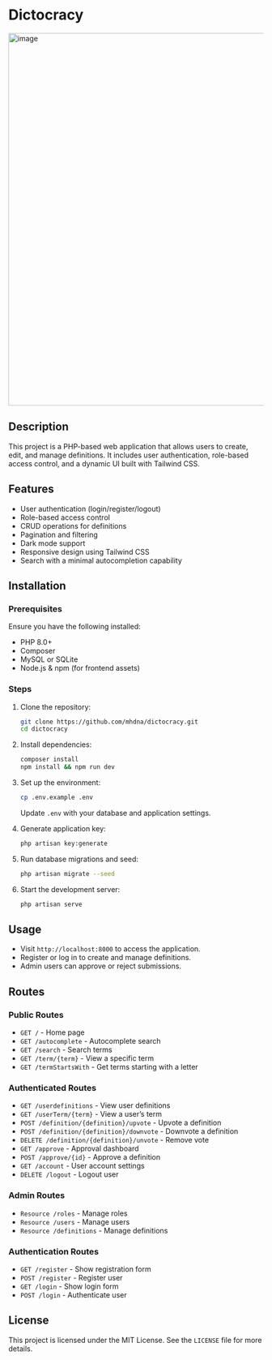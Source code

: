 # Dictocracy
<img width="1592" height="735" alt="image" src="https://github.com/user-attachments/assets/2ef19d5a-356b-4bb6-9e24-4e08e0440049" />


## Description

This project is a PHP-based web application that allows users to create, edit, and manage definitions. It includes user authentication, role-based access control, and a dynamic UI built with Tailwind CSS.

## Features

- User authentication (login/register/logout)
- Role-based access control
- CRUD operations for definitions
- Pagination and filtering
- Dark mode support
- Responsive design using Tailwind CSS
- Search with a minimal autocompletion capability

## Installation

### Prerequisites

Ensure you have the following installed:

- PHP 8.0+
- Composer
- MySQL or SQLite
- Node.js & npm (for frontend assets)

### Steps

1. Clone the repository:

    ```bash
    git clone https://github.com/mhdna/dictocracy.git
    cd dictocracy
    ```

2. Install dependencies:

    ```bash
    composer install
    npm install && npm run dev
    ```

3. Set up the environment:

    ```bash
    cp .env.example .env
    ```

    Update `.env` with your database and application settings.

4. Generate application key:

    ```bash
    php artisan key:generate
    ```

5. Run database migrations and seed:

    ```bash
    php artisan migrate --seed
    ```

6. Start the development server:

    ```bash
    php artisan serve
    ```

## Usage

- Visit `http://localhost:8000` to access the application.
- Register or log in to create and manage definitions.
- Admin users can approve or reject submissions.

## Routes

### Public Routes

- `GET /` - Home page
- `GET /autocomplete` - Autocomplete search
- `GET /search` - Search terms
- `GET /term/{term}` - View a specific term
- `GET /termStartsWith` - Get terms starting with a letter

### Authenticated Routes

- `GET /userdefinitions` - View user definitions
- `GET /userTerm/{term}` - View a user’s term
- `POST /definition/{definition}/upvote` - Upvote a definition
- `POST /definition/{definition}/downvote` - Downvote a definition
- `DELETE /definition/{definition}/unvote` - Remove vote
- `GET /approve` - Approval dashboard
- `POST /approve/{id}` - Approve a definition
- `GET /account` - User account settings
- `DELETE /logout` - Logout user

### Admin Routes

- `Resource /roles` - Manage roles
- `Resource /users` - Manage users
- `Resource /definitions` - Manage definitions

### Authentication Routes

- `GET /register` - Show registration form
- `POST /register` - Register user
- `GET /login` - Show login form
- `POST /login` - Authenticate user

## License

This project is licensed under the MIT License. See the `LICENSE` file for more details.
